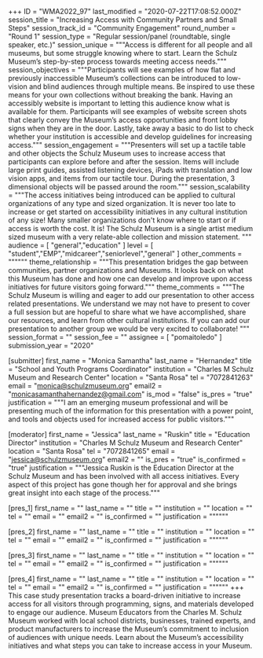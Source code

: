 +++
ID = "WMA2022_97"
last_modified = "2020-07-22T17:08:52.000Z"
session_title = "Increasing Access with Community Partners and Small Steps"
session_track_id = "Community Engagement"
round_number = "Round 1"
session_type = "Regular session/panel (roundtable, single speaker, etc.)"
session_unique = """Access is different for all people and all museums, but some struggle knowing where to start. Learn the Schulz Museum’s step-by-step process towards meeting access needs."""
session_objectives = """Participants will see examples of how flat and previously inaccessible Museum’s collections can be introduced to low-vision and blind audiences through multiple means. Be inspired to use these means for your own collections without breaking the bank.
Having an accessibly website is important to letting this audience know what is available for them. Participants will see examples of website screen shots that clearly convey the Museum’s access opportunities and front lobby signs when they are in the door.
Lastly, take away a basic to do list to check whether your institution is accessible and develop guidelines for increasing access."""
session_engagement = """Presenters will set up a tactile table and other objects the Schulz Museum uses to increase access that participants can explore before and after the session. Items will include large print guides, assisted listening devices, iPads with translation and low vision apps, and items from our tactile tour.
During the presentation, 3 dimensional objects will be passed around the room."""
session_scalability = """The access initiatives being introduced can be applied to cultural organizations of any type and sized organization. It is never too late to increase or get started on accessibility initiatives in any cultural institution of any size! Many smaller organizations don't know where to start or if access is worth the cost. It is! The Schulz Museum is a single artist medium sized museum with a very relate-able collection and mission statement.
"""
audience = [ "general","education" ]
level = [ "student","EMP","midcareer","seniorlevel","general" ]
other_comments = """"""
theme_relationship = """This presentation bridges the gap between communities, partner organizations and Museums. It looks back on what this Museum has done and how one can develop and improve upon access initiatives for future visitors going forward."""
theme_comments = """The Schulz Museum is willing and eager to add our presentation to other access related presentations. We understand we may not have to present to cover a full session but are hopeful to share what we have accomplished, share our resources, and learn from other cultural institutions. If you can add our presentation to another group we would be very excited to collaborate!
"""
session_format = ""
session_fee = ""
assignee = [ "pomaitoledo" ]
submission_year = "2020"

[submitter]
first_name = "Monica Samantha"
last_name = "Hernandez"
title = "School and Youth Programs Coordinator"
institution = "Charles M Schulz Museum and Research Center"
location = "Santa Rosa"
tel = "7072841263"
email = "monica@schulzmuseum.org"
email2 = "monicasamanthahernandez@gmail.com"
is_mod = "false"
is_pres = "true"
justification = """I am an emerging museum professional and will be presenting much of the information for this presentation with a power point, and tools and objects used for increased access for public visitors."""

[moderator]
first_name = "Jessica"
last_name = "Ruskin"
title = "Education Director"
institution = "Charles M Schulz Museum and Research Center"
location = "Santa Rosa"
tel = "7072841265"
email = "jessica@schulzmuseum.org"
email2 = ""
is_pres = "true"
is_confirmed = "true"
justification = """Jessica Ruskin is the Education Director at the Schulz Museum and has been involved with all access initiatives. Every aspect of this project has gone though her for approval and she brings great insight into each stage of the process."""

[pres_1]
first_name = ""
last_name = ""
title = ""
institution = ""
location = ""
tel = ""
email = ""
email2 = ""
is_confirmed = ""
justification = """"""

[pres_2]
first_name = ""
last_name = ""
title = ""
institution = ""
location = ""
tel = ""
email = ""
email2 = ""
is_confirmed = ""
justification = """"""

[pres_3]
first_name = ""
last_name = ""
title = ""
institution = ""
location = ""
tel = ""
email = ""
email2 = ""
is_confirmed = ""
justification = """"""

[pres_4]
first_name = ""
last_name = ""
title = ""
institution = ""
location = ""
tel = ""
email = ""
email2 = ""
is_confirmed = ""
justification = """"""
+++
This case study presentation tracks a board-driven initiative to increase access for all visitors through programming, signs, and materials developed to engage our audience. Museum Educators from the Charles M. Schulz Museum worked with local school districts, businesses, trained experts, and product manufacturers to increase the Museum’s commitment to inclusion of audiences with unique needs. Learn about the Museum’s accessibility initiatives and what steps you can take to increase access in your Museum.
